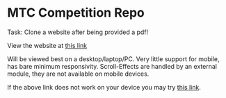 # MTC Competition Repo 

Task: Clone a website after being provided a pdf!

View the website at [this link](https://fir121.github.io/MTC-Comp/index.html)

Will be viewed best on a desktop/laptop/PC. Very little support for mobile, has bare minimum responsivity.
Scroll-Effects are handled by an external module, they are not available on mobile devices.

If the above link does not work on your device you may try [this link](https://fir121.github.io/MTC-Comp/index_without_scroll.html).